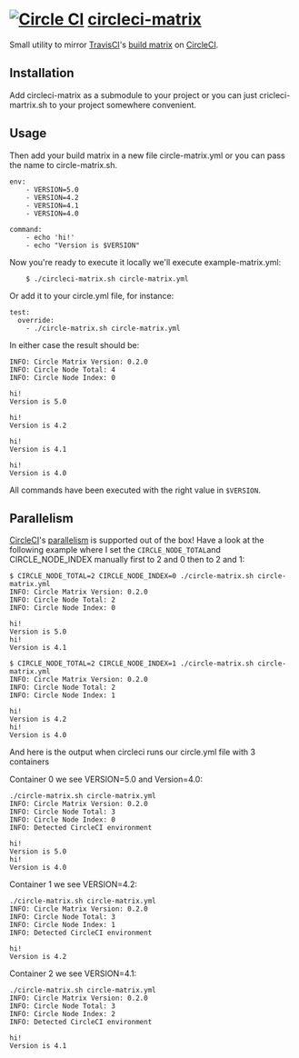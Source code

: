 [![Circle CI](https://circleci.com/gh/winksaville/circleci-matrix.svg?style=shield)](https://circleci.com/gh/winksaville/circleci-matrix)
[circleci-matrix][]
===================

Small utility to mirror [TravisCI][]'s [build matrix][] on [CircleCI][].

## Installation

Add circleci-matrix as a submodule to your project or you can just
cricleci-martrix.sh to your project somewhere convenient.

## Usage

Then add your build matrix in a new file circle-matrix.yml
or you can pass the name to circle-matrix.sh.
```
env:
    - VERSION=5.0
    - VERSION=4.2
    - VERSION=4.1
    - VERSION=4.0

command:
    - echo 'hi!'
    - echo "Version is $VERSION"
```
Now you're ready to execute it locally we'll execute
example-matrix.yml:
```
    $ ./circleci-matrix.sh circle-matrix.yml
```
Or add it to your circle.yml file, for instance:
```
test:
  override:
    - ./circle-matrix.sh circle-matrix.yml
```
In either case the result should be:

```
INFO: Circle Matrix Version: 0.2.0
INFO: Circle Node Total: 4
INFO: Circle Node Index: 0

hi!
Version is 5.0

hi!
Version is 4.2

hi!
Version is 4.1

hi!
Version is 4.0
```
All commands have been executed with the right value in `$VERSION`.

## Parallelism

[CircleCI][]'s [parallelism][] is supported out of the box! Have a look at the following
example where I set the `CIRCLE_NODE_TOTAL`and CIRCLE_NODE_INDEX manually
first to 2 and 0 then to 2 and 1:
```
$ CIRCLE_NODE_TOTAL=2 CIRCLE_NODE_INDEX=0 ./circle-matrix.sh circle-matrix.yml
INFO: Circle Matrix Version: 0.2.0
INFO: Circle Node Total: 2
INFO: Circle Node Index: 0

hi!
Version is 5.0
hi!
Version is 4.1

$ CIRCLE_NODE_TOTAL=2 CIRCLE_NODE_INDEX=1 ./circle-matrix.sh circle-matrix.yml
INFO: Circle Matrix Version: 0.2.0
INFO: Circle Node Total: 2
INFO: Circle Node Index: 1

hi!
Version is 4.2
hi!
Version is 4.0
```
And here is the output when circleci runs our circle.yml file with 3 containers

Container 0 we see VERSION=5.0 and Version=4.0:
```
./circle-matrix.sh circle-matrix.yml
INFO: Circle Matrix Version: 0.2.0
INFO: Circle Node Total: 3
INFO: Circle Node Index: 0
INFO: Detected CircleCI environment

hi!
Version is 5.0
hi!
Version is 4.0
```
Container 1 we see VERSION=4.2:
```
./circle-matrix.sh circle-matrix.yml
INFO: Circle Matrix Version: 0.2.0
INFO: Circle Node Total: 3
INFO: Circle Node Index: 1
INFO: Detected CircleCI environment

hi!
Version is 4.2
```
Container 2 we see VERSION=4.1:
```
./circle-matrix.sh circle-matrix.yml
INFO: Circle Matrix Version: 0.2.0
INFO: Circle Node Total: 3
INFO: Circle Node Index: 2
INFO: Detected CircleCI environment

hi!
Version is 4.1
```
  [circleci-matrix]: https://github.com/winksaville/circleci-matrix
  [CircleCI]: https://circleci.com/
  [TravisCI]: https://travis-ci.org/
  [build matrix]: http://docs.travis-ci.com/user/customizing-the-build/#Build-Matrix
  [parallelism]: https://circleci.com/docs/setting-up-parallelism
